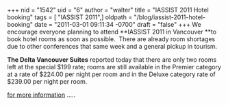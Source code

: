 +++
nid = "1542"
uid = "6"
author = "walter"
title = "IASSIST 2011 Hotel booking"
tags = [ "IASSIST 2011",]
oldpath = "/blog/iassist-2011-hotel-booking"
date = "2011-03-01 09:11:34 -0700"
draft = "false"
+++
We encourage everyone planning to attend **IASSIST 2011 in
Vancouver **to book hotel rooms as soon as possible.  There are already
room shortages due to other conferences that same week and a general
pickup in tourism.

**The Delta Vancouver Suites** reported today that there are only two
rooms left at the special $199 rate; rooms are still available in the
Premier category at a rate of $224.00 per night per room and in the
Deluxe category rate of $239.00 per night per room. 

[for more
information](http://www.rdl.sfu.ca/IASSIST/index.php/Accommodations/category/other_hotels/ "hotels")
..... 
